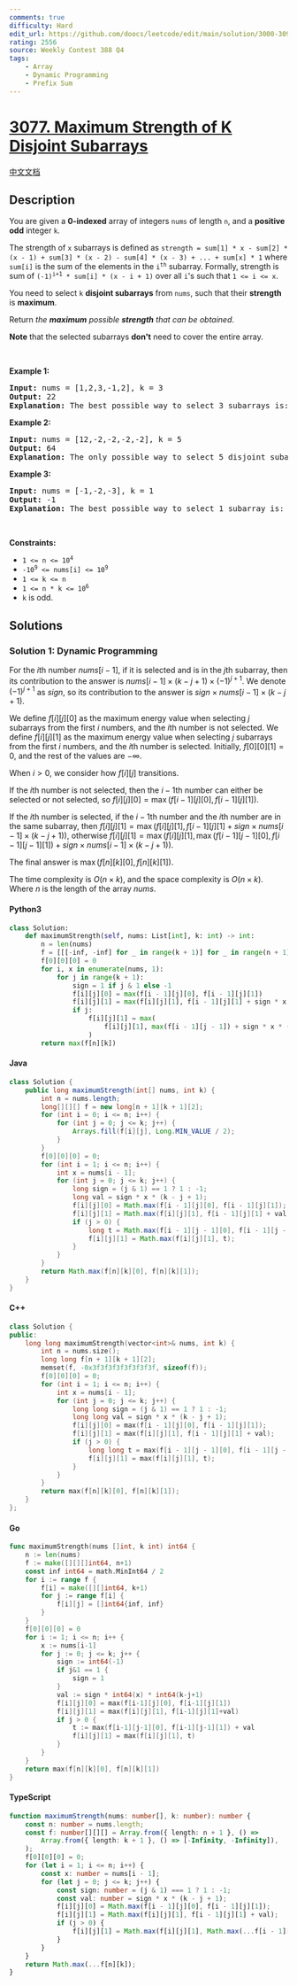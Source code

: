 ```yaml
---
comments: true
difficulty: Hard
edit_url: https://github.com/doocs/leetcode/edit/main/solution/3000-3099/3077.Maximum%20Strength%20of%20K%20Disjoint%20Subarrays/README_EN.md
rating: 2556
source: Weekly Contest 388 Q4
tags:
    - Array
    - Dynamic Programming
    - Prefix Sum
---
```


<!-- problem:start -->

# [3077. Maximum Strength of K Disjoint Subarrays](https://leetcode.com/problems/maximum-strength-of-k-disjoint-subarrays)

[中文文档](/solution/3000-3099/3077.Maximum%20Strength%20of%20K%20Disjoint%20Subarrays/README.md)

## Description

<!-- description:start -->

<p>You are given a <strong>0-indexed</strong> array of integers <code>nums</code> of length <code>n</code>, and a <strong>positive</strong> <strong>odd</strong> integer <code>k</code>.</p>

<p>The strength of <code>x</code> subarrays is defined as <code>strength = sum[1] * x - sum[2] * (x - 1) + sum[3] * (x - 2) - sum[4] * (x - 3) + ... + sum[x] * 1</code> where <code>sum[i]</code> is the sum of the elements in the <code>i<sup>th</sup></code> subarray. Formally, strength is sum of <code>(-1)<sup>i+1</sup> * sum[i] * (x - i + 1)</code> over all <code>i</code>&#39;s such that <code>1 &lt;= i &lt;= x</code>.</p>

<p>You need to select <code>k</code> <strong>disjoint <span data-keyword="subarray-nonempty">subarrays</span></strong> from <code>nums</code>, such that their <strong>strength</strong> is <strong>maximum</strong>.</p>

<p>Return <em>the <strong>maximum</strong> possible <strong>strength</strong> that can be obtained</em>.</p>

<p><strong>Note</strong> that the selected subarrays <strong>don&#39;t</strong> need to cover the entire array.</p>

<p>&nbsp;</p>
<p><strong class="example">Example 1:</strong></p>

<pre>
<strong>Input:</strong> nums = [1,2,3,-1,2], k = 3
<strong>Output:</strong> 22
<strong>Explanation:</strong> The best possible way to select 3 subarrays is: nums[0..2], nums[3..3], and nums[4..4]. The strength is (1 + 2 + 3) * 3 - (-1) * 2 + 2 * 1 = 22.
</pre>

<p><strong class="example">Example 2:</strong></p>

<pre>
<strong>Input:</strong> nums = [12,-2,-2,-2,-2], k = 5
<strong>Output:</strong> 64
<strong>Explanation:</strong> The only possible way to select 5 disjoint subarrays is: nums[0..0], nums[1..1], nums[2..2], nums[3..3], and nums[4..4]. The strength is 12 * 5 - (-2) * 4 + (-2) * 3 - (-2) * 2 + (-2) * 1 = 64.
</pre>

<p><strong class="example">Example 3:</strong></p>

<pre>
<strong>Input:</strong> nums = [-1,-2,-3], k = 1
<strong>Output:</strong> -1
<strong>Explanation:</strong> The best possible way to select 1 subarray is: nums[0..0]. The strength is -1.
</pre>

<p>&nbsp;</p>
<p><strong>Constraints:</strong></p>

<ul>
	<li><code>1 &lt;= n &lt;= 10<sup>4</sup></code></li>
	<li><code>-10<sup>9</sup> &lt;= nums[i] &lt;= 10<sup>9</sup></code></li>
	<li><code>1 &lt;= k &lt;= n</code></li>
	<li><code>1 &lt;= n * k &lt;= 10<sup>6</sup></code></li>
	<li><code>k</code> is odd.</li>
</ul>

<!-- description:end -->

## Solutions

<!-- solution:start -->

### Solution 1: Dynamic Programming

For the $i$th number $nums[i - 1]$, if it is selected and is in the $j$th subarray, then its contribution to the answer is $nums[i - 1] \times (k - j + 1) \times (-1)^{j+1}$. We denote $(-1)^{j+1}$ as $sign$, so its contribution to the answer is $sign \times nums[i - 1] \times (k - j + 1)$.

We define $f[i][j][0]$ as the maximum energy value when selecting $j$ subarrays from the first $i$ numbers, and the $i$th number is not selected. We define $f[i][j][1]$ as the maximum energy value when selecting $j$ subarrays from the first $i$ numbers, and the $i$th number is selected. Initially, $f[0][0][1] = 0$, and the rest of the values are $-\infty$.

When $i > 0$, we consider how $f[i][j]$ transitions.

If the $i$th number is not selected, then the $i-1$th number can either be selected or not selected, so $f[i][j][0] = \max(f[i-1][j][0], f[i-1][j][1])$.

If the $i$th number is selected, if the $i-1$th number and the $i$th number are in the same subarray, then $f[i][j][1] = \max(f[i][j][1], f[i-1][j][1] + sign \times nums[i-1] \times (k - j + 1))$, otherwise $f[i][j][1] = \max(f[i][j][1], \max(f[i-1][j-1][0], f[i-1][j-1][1]) + sign \times nums[i-1] \times (k - j + 1))$.

The final answer is $\max(f[n][k][0], f[n][k][1])$.

The time complexity is $O(n \times k)$, and the space complexity is $O(n \times k)$. Where $n$ is the length of the array $nums$.

<!-- tabs:start -->

#### Python3

```python
class Solution:
    def maximumStrength(self, nums: List[int], k: int) -> int:
        n = len(nums)
        f = [[[-inf, -inf] for _ in range(k + 1)] for _ in range(n + 1)]
        f[0][0][0] = 0
        for i, x in enumerate(nums, 1):
            for j in range(k + 1):
                sign = 1 if j & 1 else -1
                f[i][j][0] = max(f[i - 1][j][0], f[i - 1][j][1])
                f[i][j][1] = max(f[i][j][1], f[i - 1][j][1] + sign * x * (k - j + 1))
                if j:
                    f[i][j][1] = max(
                        f[i][j][1], max(f[i - 1][j - 1]) + sign * x * (k - j + 1)
                    )
        return max(f[n][k])
```

#### Java

```java
class Solution {
    public long maximumStrength(int[] nums, int k) {
        int n = nums.length;
        long[][][] f = new long[n + 1][k + 1][2];
        for (int i = 0; i <= n; i++) {
            for (int j = 0; j <= k; j++) {
                Arrays.fill(f[i][j], Long.MIN_VALUE / 2);
            }
        }
        f[0][0][0] = 0;
        for (int i = 1; i <= n; i++) {
            int x = nums[i - 1];
            for (int j = 0; j <= k; j++) {
                long sign = (j & 1) == 1 ? 1 : -1;
                long val = sign * x * (k - j + 1);
                f[i][j][0] = Math.max(f[i - 1][j][0], f[i - 1][j][1]);
                f[i][j][1] = Math.max(f[i][j][1], f[i - 1][j][1] + val);
                if (j > 0) {
                    long t = Math.max(f[i - 1][j - 1][0], f[i - 1][j - 1][1]) + val;
                    f[i][j][1] = Math.max(f[i][j][1], t);
                }
            }
        }
        return Math.max(f[n][k][0], f[n][k][1]);
    }
}
```

#### C++

```cpp
class Solution {
public:
    long long maximumStrength(vector<int>& nums, int k) {
        int n = nums.size();
        long long f[n + 1][k + 1][2];
        memset(f, -0x3f3f3f3f3f3f3f3f, sizeof(f));
        f[0][0][0] = 0;
        for (int i = 1; i <= n; i++) {
            int x = nums[i - 1];
            for (int j = 0; j <= k; j++) {
                long long sign = (j & 1) == 1 ? 1 : -1;
                long long val = sign * x * (k - j + 1);
                f[i][j][0] = max(f[i - 1][j][0], f[i - 1][j][1]);
                f[i][j][1] = max(f[i][j][1], f[i - 1][j][1] + val);
                if (j > 0) {
                    long long t = max(f[i - 1][j - 1][0], f[i - 1][j - 1][1]) + val;
                    f[i][j][1] = max(f[i][j][1], t);
                }
            }
        }
        return max(f[n][k][0], f[n][k][1]);
    }
};
```

#### Go

```go
func maximumStrength(nums []int, k int) int64 {
	n := len(nums)
	f := make([][][]int64, n+1)
	const inf int64 = math.MinInt64 / 2
	for i := range f {
		f[i] = make([][]int64, k+1)
		for j := range f[i] {
			f[i][j] = []int64{inf, inf}
		}
	}
	f[0][0][0] = 0
	for i := 1; i <= n; i++ {
		x := nums[i-1]
		for j := 0; j <= k; j++ {
			sign := int64(-1)
			if j&1 == 1 {
				sign = 1
			}
			val := sign * int64(x) * int64(k-j+1)
			f[i][j][0] = max(f[i-1][j][0], f[i-1][j][1])
			f[i][j][1] = max(f[i][j][1], f[i-1][j][1]+val)
			if j > 0 {
				t := max(f[i-1][j-1][0], f[i-1][j-1][1]) + val
				f[i][j][1] = max(f[i][j][1], t)
			}
		}
	}
	return max(f[n][k][0], f[n][k][1])
}
```

#### TypeScript

```ts
function maximumStrength(nums: number[], k: number): number {
    const n: number = nums.length;
    const f: number[][][] = Array.from({ length: n + 1 }, () =>
        Array.from({ length: k + 1 }, () => [-Infinity, -Infinity]),
    );
    f[0][0][0] = 0;
    for (let i = 1; i <= n; i++) {
        const x: number = nums[i - 1];
        for (let j = 0; j <= k; j++) {
            const sign: number = (j & 1) === 1 ? 1 : -1;
            const val: number = sign * x * (k - j + 1);
            f[i][j][0] = Math.max(f[i - 1][j][0], f[i - 1][j][1]);
            f[i][j][1] = Math.max(f[i][j][1], f[i - 1][j][1] + val);
            if (j > 0) {
                f[i][j][1] = Math.max(f[i][j][1], Math.max(...f[i - 1][j - 1]) + val);
            }
        }
    }
    return Math.max(...f[n][k]);
}
```

<!-- tabs:end -->

<!-- solution:end -->

<!-- problem:end -->
